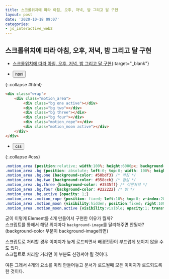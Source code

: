 ```yaml
---
title: 스크롤위치에 따라 아침, 오후, 저녁, 밤 그리고 달 구현
layout: post
date: '2020-10-18 09:07'
categories:
- js_interactive_web2
---
```


## 스크롤위치에 따라 아침, 오후, 저녁, 밤 그리고 달 구현

* [스크롤위치에 따라 아침, 오후, 저녁, 밤 그리고 달 구현](https://hyungju-lee.github.io/hyungju-lee-interactions/interactive-web2/study/section4/step2/index.html){:target="_blank"}

* <button data-toggle="collapse" data-target="#html">html</button>

{:.collapse #html}
```html
<div class="wrap">
    <div class="motion_area">
        <div class="bg one active"></div>
        <div class="bg two"></div>
        <div class="bg three"></div>
        <div class="bg four"></div>
        <div class="motion_rope"></div>
        <div class="motion_moon active"></div>
    </div>
</div>
```

* <button data-toggle="collapse" data-target="#css">css</button>

{:.collapse #css}
```css
.motion_area {position:relative; width:100%; height:6000px; background-color:#000;}
.motion_area .bg {position: absolute; left:0; top:0; width: 100%; height: 100%; opacity:0; transition:opacity .5s;}
.motion_area .bg.one {background-color: #50bdf3} /* 아침 */
.motion_area .bg.two {background-color: #358ccb} /* 점심 */
.motion_area .bg.three {background-color: #3535ff} /* 이른저녁 */
.motion_area .bg.four {background-color: #222222} /* 밤 */
.motion_area .bg.active {opacity: 1;}
.motion_area .motion_rope {position: fixed; left:10%; top:0; z-index:20; width:20px; height: 100%; background-color: rosybrown}
.motion_area .motion_moon {visibility:hidden; position:fixed; right:100px; top:100px; z-index:20; width:200px; height: 200px; border-radius: 50%; background-color: yellow; opacity: 0; transform:translateY(-100px); -webkit-transform:translateY(-100px); -moz-transform:translateY(-100px); -o-transform:translateY(-100px); -ms-transform:translateY(-100px); transition:1s;}
.motion_area .motion_moon.active {visibility:visible; opacity:1; transform:translateY(0px); -webkit-transform:translateY(0px); -moz-transform:translateY(0px); -o-transform:translateY(0px); -ms-transform:translateY(0px);}
```

굳이 이렇게 Element를 4개 만들어서 구현한 이유가 뭘까?  
스크립트를 통해서 해당 위치마다 `background-image`를 달리해주면 안될까?  
(background-color 부분이 background-image라면)

스크립트로 처리할 경우 이미지가 늦게 로드되면서 배경전환이 부드럽게 보이지 않을 수도 있다.  
스크립트로 처리할 거라면 이 부분도 신경써야 될 것이다.  

여튼 그래서 4개의 요소를 미리 만들어놓고 문서가 로드될때 모든 이미지가 로드되도록 한 것이다. 